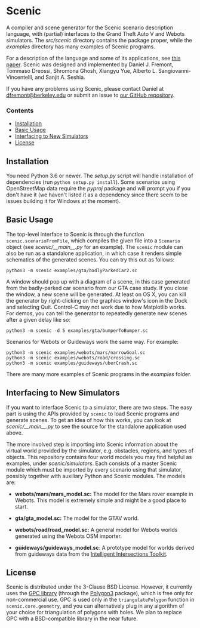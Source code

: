 # Scenic

A compiler and scene generator for the Scenic scenario description language, with (partial) interfaces to the Grand Theft Auto V and Webots simulators.
The _src/scenic_ directory contains the package proper, while the _examples_ directory has many examples of Scenic programs.

For a description of the language and some of its applications, see [this paper](https://arxiv.org/abs/1809.09310).
Scenic was designed and implemented by Daniel J. Fremont, Tommaso Dreossi, Shromona Ghosh, Xiangyu Yue, Alberto L. Sangiovanni-Vincentelli, and Sanjit A. Seshia.

If you have any problems using Scenic, please contact Daniel at <dfremont@berkeley.edu> or submit an issue to [our GitHub repository](https://github.com/BerkeleyLearnVerify/Scenic).

### Contents

* [Installation](#installation)
* [Basic Usage](#basic-usage)
* [Interfacing to New Simulators](#interfacing-to-new-simulators)
* [License](#license)

## Installation

You need Python 3.6 or newer.
The _setup.py_ script will handle installation of dependencies (run `python setup.py install`).
Some scenarios using OpenStreetMap data require the _pyproj_ package and will prompt you if you don't have it (we haven't listed it as a dependency since there seem to be issues building it for Windows at the moment).

## Basic Usage

The top-level interface to Scenic is through the function `scenic.scenarioFromFile`, which compiles the given file into a `Scenario` object (see _scenic/\_\_main\_\_.py_ for an example).
The `scenic` module can also be run as a standalone application, in which case it renders simple schematics of the generated scenes.
You can try this out as follows:

```
python3 -m scenic examples/gta/badlyParkedCar2.sc
```
A window should pop up with a diagram of a scene, in this case generated from the badly-parked car scenario from our GTA case study.
If you close the window, a new scene will be generated.
At least on OS X, you can kill the generator by right-clicking on the graphics window's icon in the Dock and selecting Quit.
Control-C may not work due to how Matplotlib works.
For demos, you can tell the generator to repeatedly generate new scenes after a given delay like so:

```
python3 -m scenic -d 5 examples/gta/bumperToBumper.sc
```

Scenarios for Webots or Guideways work the same way. For example:

```
python3 -m scenic examples/webots/mars/narrowGoal.sc
python3 -m scenic examples/webots/road/crossing.sc
python3 -m scenic examples/guideways/uberCrash.sc
```
There are many more examples of Scenic programs in the _examples_ folder.

## Interfacing to New Simulators

If you want to interface Scenic to a simulator, there are two steps.
The easy part is using the APIs provided by `scenic` to load Scenic programs and generate scenes.
To get an idea of how this works, you can look at _scenic/\_\_main\_\_.py_ to see the source for the standalone application used above.

The more involved step is importing into Scenic information about the virtual world provided by the simulator, e.g. obstacles, regions, and types of objects.
This repository contains four world models you may find helpful as examples, under _scenic/simulators_.
Each consists of a master Scenic module which must be imported by every scenario using that simulator, possibly together with auxiliary Python and Scenic modules.
The models are:

- __webots/mars/mars_model.sc:__ The model for the Mars rover example in Webots. This model is extremely simple and might be a good place to start.

- __gta/gta_model.sc:__ The model for the GTAV world.

- __webots/road/road_model.sc:__ A general model for Webots worlds generated using the Webots OSM importer.

- __guideways/guideways_model.sc__: A prototype model for worlds derived from guideways data from the [Intelligent Intersections Toolkit](https://github.com/ucbtrans/intelligent_intersection).

## License

Scenic is distributed under the 3-Clause BSD License. However, it currently uses the [GPC library](http://www.cs.man.ac.uk/~toby/alan/software/) (through the [Polygon3](https://pypi.org/project/Polygon3/) package), which is free only for non-commercial use.
GPC is used only in the `triangulatePolygon` function in `scenic.core.geometry`, and you can alternatively plug in any algorithm of your choice for triangulation of polygons with holes.
We plan to replace GPC with a BSD-compatible library in the near future.
